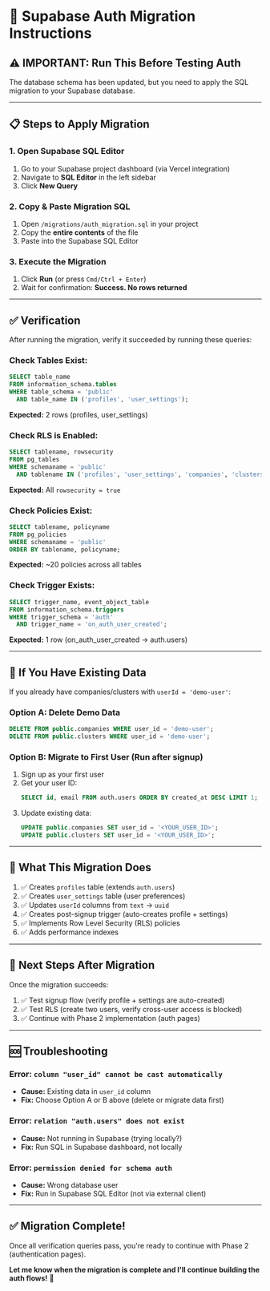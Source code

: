 # 🔐 Supabase Auth Migration Instructions

## ⚠️ **IMPORTANT: Run This Before Testing Auth**

The database schema has been updated, but you need to apply the SQL migration to your Supabase database.

---

## 📋 **Steps to Apply Migration**

### **1. Open Supabase SQL Editor**

1. Go to your Supabase project dashboard (via Vercel integration)
2. Navigate to **SQL Editor** in the left sidebar
3. Click **New Query**

### **2. Copy & Paste Migration SQL**

1. Open `/migrations/auth_migration.sql` in your project
2. Copy the **entire contents** of the file
3. Paste into the Supabase SQL Editor

### **3. Execute the Migration**

1. Click **Run** (or press `Cmd/Ctrl + Enter`)
2. Wait for confirmation: **Success. No rows returned**

---

## ✅ **Verification**

After running the migration, verify it succeeded by running these queries:

### **Check Tables Exist:**
```sql
SELECT table_name 
FROM information_schema.tables 
WHERE table_schema = 'public' 
  AND table_name IN ('profiles', 'user_settings');
```
**Expected:** 2 rows (profiles, user_settings)

### **Check RLS is Enabled:**
```sql
SELECT tablename, rowsecurity 
FROM pg_tables 
WHERE schemaname = 'public' 
  AND tablename IN ('profiles', 'user_settings', 'companies', 'clusters', 'ads');
```
**Expected:** All `rowsecurity = true`

### **Check Policies Exist:**
```sql
SELECT tablename, policyname 
FROM pg_policies 
WHERE schemaname = 'public'
ORDER BY tablename, policyname;
```
**Expected:** ~20 policies across all tables

### **Check Trigger Exists:**
```sql
SELECT trigger_name, event_object_table 
FROM information_schema.triggers 
WHERE trigger_schema = 'auth' 
  AND trigger_name = 'on_auth_user_created';
```
**Expected:** 1 row (on_auth_user_created → auth.users)

---

## 🚨 **If You Have Existing Data**

If you already have companies/clusters with `userId = 'demo-user'`:

### **Option A: Delete Demo Data**
```sql
DELETE FROM public.companies WHERE user_id = 'demo-user';
DELETE FROM public.clusters WHERE user_id = 'demo-user';
```

### **Option B: Migrate to First User (Run after signup)**
1. Sign up as your first user
2. Get your user ID:
   ```sql
   SELECT id, email FROM auth.users ORDER BY created_at DESC LIMIT 1;
   ```
3. Update existing data:
   ```sql
   UPDATE public.companies SET user_id = '<YOUR_USER_ID>';
   UPDATE public.clusters SET user_id = '<YOUR_USER_ID>';
   ```

---

## 📝 **What This Migration Does**

1. ✅ Creates `profiles` table (extends `auth.users`)
2. ✅ Creates `user_settings` table (user preferences)
3. ✅ Updates `userId` columns from `text` → `uuid`
4. ✅ Creates post-signup trigger (auto-creates profile + settings)
5. ✅ Implements Row Level Security (RLS) policies
6. ✅ Adds performance indexes

---

## 🎯 **Next Steps After Migration**

Once the migration succeeds:
1. ✅ Test signup flow (verify profile + settings are auto-created)
2. ✅ Test RLS (create two users, verify cross-user access is blocked)
3. ✅ Continue with Phase 2 implementation (auth pages)

---

## 🆘 **Troubleshooting**

### **Error: `column "user_id" cannot be cast automatically`**
- **Cause:** Existing data in `user_id` column
- **Fix:** Choose Option A or B above (delete or migrate data first)

### **Error: `relation "auth.users" does not exist`**
- **Cause:** Not running in Supabase (trying locally?)
- **Fix:** Run SQL in Supabase dashboard, not locally

### **Error: `permission denied for schema auth`**
- **Cause:** Wrong database user
- **Fix:** Run in Supabase SQL Editor (not via external client)

---

## ✅ **Migration Complete!**

Once all verification queries pass, you're ready to continue with Phase 2 (authentication pages).

**Let me know when the migration is complete and I'll continue building the auth flows!** 🚀

